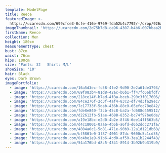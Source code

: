 ```yaml
---
template: ModelPage
title: Reece
featuredImage: >-
  https://ucarecdn.com/699cfce3-0cfe-416e-9769-fda52b4c7792/-/crop/926x789/0,86/-/preview/
imageThumbnail: 'https://ucarecdn.com/2d75b7d8-ca96-4307-b4b6-007bbaa2b583/'
firstName: Reece
collection: Men
height: 180cm
measurementType: chest
bust: 87cm
waist: 76cm
hips: 100cm
size: 'Pants: 32   Shirt: M/L'
shoeSize: '10'
hair: Black
eyes: Dark Brown
imagePortfolio:
  - image: 'https://ucarecdn.com/16a5d3ec-fc58-4fe2-9d90-2e2a61de3793/'
  - image: 'https://ucarecdn.com/69f083b4-81d8-42ac-b6b1-ff47fc66bfdf/'
  - image: 'https://ucarecdn.com/218ce14f-b7ad-4f8a-bceb-290c3f017606/'
  - image: 'https://ucarecdn.com/84ce276f-2c3f-4af4-83c2-df74d3fa29ec/'
  - image: 'https://ucarecdn.com/7c17733f-5dab-436b-88c0-65efcc78e842/'
  - image: 'https://ucarecdn.com/fde8e840-f3cb-45c8-ba2a-fd688d459512/'
  - image: 'https://ucarecdn.com/d22612fb-51ae-4688-8352-bc74f97be0de/'
  - image: 'https://ucarecdn.com/a19e18bc-e2d0-4b2e-8f46-6ee14ff563b5/'
  - image: 'https://ucarecdn.com/d4c18001-0aa6-4b5b-a6fd-d6b2ddc271fa/'
  - image: 'https://ucarecdn.com/4804a0c1-5d81-471e-90b9-12a1d121db68/'
  - image: 'https://ucarecdn.com/bf5861e0-3f37-4001-87dc-9600c5c1cd55/'
  - image: 'https://ucarecdn.com/0c4be1e9-91b6-4cd0-af50-3ea1b2244f48/'
  - image: 'https://ucarecdn.com/54a176bd-d8c5-4341-8914-3b92b9b319b9/'
---
```


